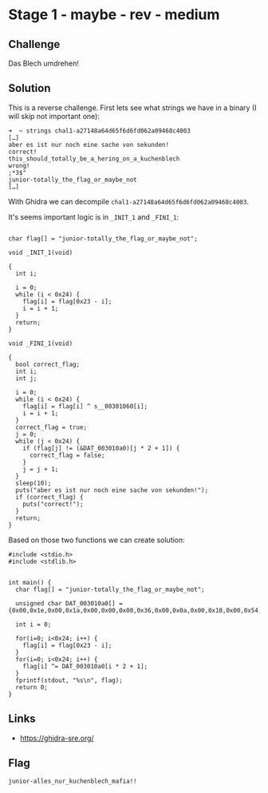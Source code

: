 # Stage 1 - maybe - rev - medium

## Challenge
Das Blech umdrehen!

## Solution
This is a reverse challenge. First lets see what strings we have in a binary (I will skip not important one):
```
➜  ~ strings chal1-a27148a64d65f6d6fd062a09468c4003
[…]
aber es ist nur noch eine sache von sekunden!
correct!
this_should_totally_be_a_hering_on_a_kuchenblech
wrong!
;*3$"
junior-totally_the_flag_or_maybe_not
[…]
```
With Ghidra we can decompile `chal1-a27148a64d65f6d6fd062a09468c4003`.

It's seems important logic is in `_INIT_1` and `_FINI_1`:

```

char flag[] = "junior-totally_the_flag_or_maybe_not";

void _INIT_1(void)

{
  int i;

  i = 0;
  while (i < 0x24) {
    flag[i] = flag[0x23 - i];
    i = i + 1;
  }
  return;
}
```

```
void _FINI_1(void)

{
  bool correct_flag;
  int i;
  int j;

  i = 0;
  while (i < 0x24) {
    flag[i] = flag[i] ^ s__00301060[i];
    i = i + 1;
  }
  correct_flag = true;
  j = 0;
  while (j < 0x24) {
    if (flag[j] != (&DAT_003010a0)[j * 2 + 1]) {
      correct_flag = false;
    }
    j = j + 1;
  }
  sleep(10);
  puts("aber es ist nur noch eine sache von sekunden!");
  if (correct_flag) {
    puts("correct!");
  }
  return;
}
```
Based on those two functions we can create solution:
```
#include <stdio.h>
#include <stdlib.h>


int main() {
  char flag[] = "junior-totally_the_flag_or_maybe_not";

  unsigned char DAT_003010a0[] = {0x00,0x1e,0x00,0x1a,0x00,0x00,0x00,0x36,0x00,0x0a,0x00,0x10,0x00,0x54,0x00,0x00,0x00,0x01,0x00,0x33,0x00,0x17,0x00,0x1c,0x00,0x00,0x00,0x09,0x00,0x14,0x00,0x1e,0x00,0x39,0x00,0x34,0x00,0x2a,0x00,0x05,0x00,0x04,0x00,0x04,0x00,0x09,0x00,0x3d,0x00,0x03,0x00,0x17,0x00,0x3c,0x00,0x05,0x00,0x3e,0x00,0x14,0x00,0x03,0x00,0x03,0x00,0x36,0x00,0x0f,0x00,0x4e,0x00,0x55,0x00};

  int i = 0;

  for(i=0; i<0x24; i++) {
    flag[i] = flag[0x23 - i];
  }
  for(i=0; i<0x24; i++) {
    flag[i] ^= DAT_003010a0[i * 2 + 1];
  }
  fprintf(stdout, "%s\n", flag);
  return 0;
}
```

## Links
* https://ghidra-sre.org/

## Flag
```
junior-alles_nur_kuchenblech_mafia!!
```
